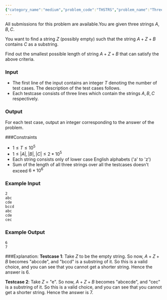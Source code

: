 ```yaml
---
{"category_name":"medium","problem_code":"THSTRS","problem_name":"Three Strings","languages_supported":{"0":"C","1":"CPP14","2":"JAVA","3":"PYTH","4":"PYTH 3.6","5":"PYPY","6":"CS2","7":"PAS fpc","8":"PAS gpc","9":"RUBY","10":"PHP","11":"GO","12":"NODEJS","13":"HASK","14":"rust","15":"SCALA","16":"swift","17":"D","18":"PERL","19":"FORT","20":"WSPC","21":"ADA","22":"CAML","23":"ICK","24":"BF","25":"ASM","26":"CLPS","27":"PRLG","28":"ICON","29":"SCM qobi","30":"PIKE","31":"ST","32":"NICE","33":"LUA","34":"BASH","35":"NEM","36":"LISP sbcl","37":"LISP clisp","38":"SCM guile","39":"JS","40":"ERL","41":"TCL","42":"kotlin","43":"PERL6","44":"TEXT","45":"SCM chicken","46":"PYP3","47":"CLOJ","48":"COB","49":"FS"},"max_timelimit":1.75,"source_sizelimit":50000,"problem_author":"admin2","problem_tester":null,"date_added":"17-12-2018","tags":{"0":"admin2"},"time":{"view_start_date":1545157800,"submit_start_date":1545157800,"visible_start_date":1545157800,"end_date":1735669800},"is_direct_submittable":false,"layout":"problem"}
---
```

<span class="solution-visible-txt">All submissions for this problem are available.</span>You are given three strings $A, B, C$.

You want to find a string $Z$ (possibly empty) such that the string $A + Z + B$ contains $C$ as a substring.

Find out the smallest possible length of string $A + Z + B$ that can satisfy the above criteria.

### Input
- The first line of the input contains an integer $T$ denoting the number of test cases. The description of the test cases follows.
- Each testcase consists of three lines which contain the strings $A, B, C$ respectively.

### Output
For each test case, output an integer corresponding to the answer of the problem.

###Constraints
- $1 \le T \le 10^5$
- $1 \le |A|, |B|, |C| \leq 2 * 10^5$
- Each string consists only of lower case English alphabets ('a' to 'z')
- Sum of the length of all three strings over all the testcases doesn't exceed $6 * 10^6$

### Example Input
```
2
abc
cde
bccd
abc
cde
cec
```

### Example Output
```
6
7
```

###Explanation:
**Testcase 1**: Take $Z$ to be the empty string. So now, $A + Z + B$ becomes "abccde", and "bccd" is a substring of it. So this is a valid choice, and you can see that you cannot get a shorter string. Hence the answer is 6.

**Testcase 2**: Take $Z$ = "e". So now, $A + Z + B$ becomes "abcecde", and "cec" is a substring of it. So this is a valid choice, and you can see that you cannot get a shorter string. Hence the answer is 7.